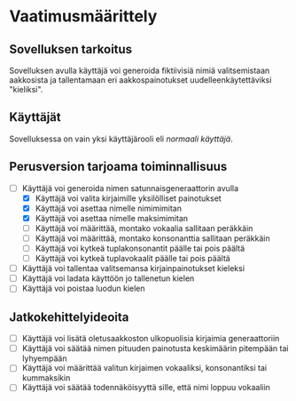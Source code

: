 # Vaatimusmäärittely
## Sovelluksen tarkoitus
Sovelluksen avulla käyttäjä voi generoida fiktiivisiä nimiä valitsemistaan aakkosista ja tallentamaan eri aakkospainotukset uudelleenkäytettäviksi "kieliksi".

## Käyttäjät
Sovelluksessa on vain yksi käyttäjärooli eli *normaali käyttäjä*.

## Perusversion tarjoama toiminnallisuus
- [ ] Käyttäjä voi generoida nimen satunnaisgeneraattorin avulla
    - [x] Käyttäjä voi valita kirjaimille yksilölliset painotukset
    - [x] Käyttäjä voi asettaa nimelle nimimimitan
    - [x] Käyttäjä voi asettaa nimelle maksimimitan
    - [ ] Käyttäjä voi määrittää, montako vokaalia sallitaan peräkkäin
    - [ ] Käyttäjä voi määrittää, montako konsonanttia sallitaan peräkkäin
    - [ ] Käyttäjä voi kytkeä tuplakonsonantit päälle tai pois päältä
    - [ ] Käyttäjä voi kytkeä tuplavokaalit päälle tai pois päältä
- [ ] Käyttäjä voi tallentaa valitsemansa kirjainpainotukset kieleksi
- [ ] Käyttäjä voi ladata käyttöön jo tallenetun kielen
- [ ] Käyttäjä voi poistaa luodun kielen

## Jatkokehittelyideoita
- [ ] Käyttäjä voi lisätä oletusaakkoston ulkopuolisia kirjaimia generaattoriin
- [ ] Käyttäjä voi säätää nimen pituuden painotusta keskimäärin pitempään tai lyhyempään
- [ ] Käyttäjä voi määrittää valitun kirjaimen vokaaliksi, konsonantiksi tai kummaksikin
- [ ] Käyttäjä voi säätää todennäköisyyttä sille, että nimi loppuu vokaaliin